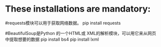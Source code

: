 # These installations are mandatory:

#requests模块可以用于获取网络数据。
pip install requests

#BeautifulSoup是Python 的一个HTML或 XML的解析模块，可以用它来从网页中提取想要的数据
pip install bs4
pip install lxml
